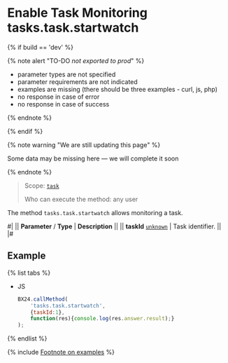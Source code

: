 # Enable Task Monitoring tasks.task.startwatch

{% if build == 'dev' %}

{% note alert "TO-DO _not exported to prod_" %}

- parameter types are not specified
- parameter requirements are not indicated
- examples are missing (there should be three examples - curl, js, php)
- no response in case of error
- no response in case of success
 
{% endnote %}

{% endif %}

{% note warning "We are still updating this page" %}

Some data may be missing here — we will complete it soon

{% endnote %}

> Scope: [`task`](../scopes/permissions.md)
>
> Who can execute the method: any user

The method `tasks.task.startwatch` allows monitoring a task.

#|
|| **Parameter** / **Type** | **Description** ||
|| **taskId**
[`unknown`](../data-types.md) | Task identifier. ||
|#

## Example

{% list tabs %}

- JS

    ```js
    BX24.callMethod(
        'tasks.task.startwatch',
        {taskId:1},
        function(res){console.log(res.answer.result);}
    );
    ```

{% endlist %}

{% include [Footnote on examples](../../_includes/examples.md) %}
